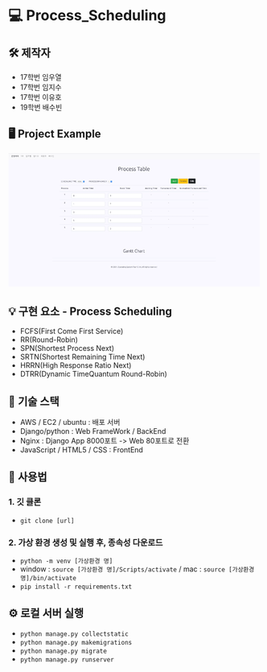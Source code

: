 # 💻 Process_Scheduling 

## 🛠 제작자
 - 17학번 임우열
 - 17학번 임지수
 - 17학번 이유호
 - 19학번 배수빈

## 🖥 Project Example

<img src="./Process_Scheduling.gif" width='500px'>

## 💡 구현 요소 - Process Scheduling

- FCFS(First Come First Service)
- RR(Round-Robin)
- SPN(Shortest Process Next)
- SRTN(Shortest Remaining Time Next)
- HRRN(High Response Ratio Next)
- DTRR(Dynamic TimeQuantum Round-Robin)

## 🧱 기술 스택

- AWS / EC2 / ubuntu : 배포 서버
- Django/python : Web FrameWork / BackEnd
- Nginx : Django App 8000포트 -> Web 80포트로 전환
- JavaScript / HTML5 / CSS : FrontEnd

## 📖  사용법

### 1. 깃 클론

- `git clone [url]`

### 2. 가상 환경 생성 및 실행 후, 종속성 다운로드

- `python -m venv [가상환경 명]`
- window : `source [가상환경 명]/Scripts/activate` / mac : `source [가상환경 명]/bin/activate`
- `pip install -r requirements.txt`

## ⚙️ 로컬 서버 실행
- `python manage.py collectstatic`
- `python manage.py makemigrations`
- `python manage.py migrate`
- `python manage.py runserver`